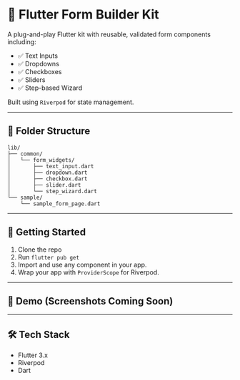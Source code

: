 
# 🧰 Flutter Form Builder Kit

A plug-and-play Flutter kit with reusable, validated form components including:
- ✅ Text Inputs
- ✅ Dropdowns
- ✅ Checkboxes
- ✅ Sliders
- ✅ Step-based Wizard

Built using `Riverpod` for state management.

---

## 📁 Folder Structure

```
lib/
├── common/
│   └── form_widgets/
│       ├── text_input.dart
│       ├── dropdown.dart
│       ├── checkbox.dart
│       ├── slider.dart
│       └── step_wizard.dart
└── sample/
    └── sample_form_page.dart
```

---

## 🚀 Getting Started

1. Clone the repo
2. Run `flutter pub get`
3. Import and use any component in your app.
4. Wrap your app with `ProviderScope` for Riverpod.

---

## 📸 Demo (Screenshots Coming Soon)

---

## 🛠️ Tech Stack

- Flutter 3.x
- Riverpod
- Dart
